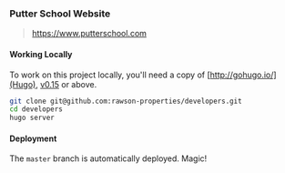 ### Putter School Website

> https://www.putterschool.com

#### Working Locally

To work on this project locally, you'll need a copy of
[http://gohugo.io/](Hugo), [v0.15](https://github.com/spf13/hugo/releases/tag/v0.15) or above.

```sh
git clone git@github.com:rawson-properties/developers.git
cd developers
hugo server
```

#### Deployment

The `master` branch is automatically deployed. Magic!
